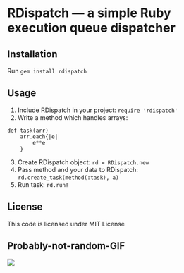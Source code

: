 # RDispatch — a simple Ruby execution queue dispatcher

## Installation

Run `gem install rdispatch`

## Usage

1. Include RDispatch in your project: `require 'rdispatch'`
2. Write a method which handles arrays:
````
def task(arr)
	arr.each{|e|
		e**e
	}
````
3. Create RDispatch object: `rd = RDispatch.new`
4. Pass method and your data to RDispatch: `rd.create_task(method(:task), a)`
5. Run task: `rd.run!`

## License

This code is licensed under MIT License

## Probably-not-random-GIF

![](https://media.giphy.com/media/d2qJhxeaaWXPG/giphy.gif)